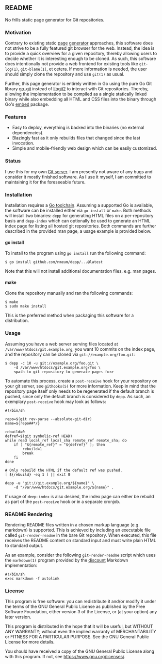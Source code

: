 ## README

No frills static page generator for Git repositories.

### Motivation

Contrary to existing static [page][stagit website] [generator][depp website]
approaches, this software does not strive to be a fully featured git browser
for the web. Instead, the idea is to provide a quick overview for a given
repository, thereby allowing users to decide whether it is interesting enough
to be cloned. As such, this software does intentionally not provide a web
frontend for existing tools like `git-log(1)`, `git-blame(1)`, et cetera. If
more information is needed, the user should simply clone the repository and use
`git(1)` as usual.

Further, this page generator is entirely written in Go using the pure Go Git
library [go-git][go-git github] instead of [libgit2][libgit2 website] to
interact with Git repositories. Thereby, allowing the implementation to be
compiled as a single statically linked binary while also embedding all HTML and
CSS files into the binary through Go's [embed][go embed] package.

### Features

* Easy to deploy, everything is backed into the binaries (no external dependencies).
* Blazingly fast as it only rebuilds files that changed since the last invocation.
* Simple and mobile-friendly web design which can be easily customized.

### Status

I use this for my own [Git server][8pit git]. I am presently not aware of any
bugs and consider it mostly finished software. As I use it myself, I am
committed to maintaining it for the foreseeable future.

### Installation

Installation requires a [Go toolchain][go website]. Assuming a supported Go is
available, the software can be installed either via `go install` or `make`.
Both methods will install two binaries: `depp` for generating HTML files on a
per-repository basis and `depp-index` which can optionally be used to generate
an HTML index page for listing all hosted git repositories. Both commands are
further described in the provided man page, a usage example is provided below.

#### go install

To install to the program using `go install` run the following command:

	$ go install github.com/nmeum/depp/...@latest

Note that this will not install additional documentation files, e.g. man pages.

#### make

Clone the repository manually and ran the following commands:

	$ make
	$ sudo make install

This is the preferred method when packaging this software for a distribution.

### Usage

Assuming you have a web server serving files located at
`/var/www/htdocs/git.example.org`, you want 10 commits on the index
page, and the repository can be cloned via `git://example.org/foo.git`:

	$ depp -c 10 -u git://example.org/foo.git \
		-d /var/www/htdocs/git.example.org/foo \
		<path to git repository to generate pages for>

To automate this process, create a `post-receive` hook for your
repository on your git server, see `githooks(5)` for more information.
Keep in mind that the repository page itself only needs to be regenerated
if the default branch is pushed, since only the default branch is
considered by `depp`. As such, an exemplary `post-receive` hook may look
as follows:

	#!/bin/sh
	
	repo=$(git rev-parse --absolute-git-dir)
	name=${repo##*/}
	
	rebuild=0
	defref=$(git symbolic-ref HEAD)
	while read local_ref local_sha remote_ref remote_sha; do
		if [ "${remote_ref}" = "${defref}" ]; then
			rebuild=1
			break
		fi
	done
	
	# Only rebuild the HTML if the default ref was pushed.
	[ ${rebuild} -eq 1 ] || exit 0
	
	depp -u "git://git.example.org/${name}" \
		-d "/var/www/htdocs/git.example.org/${name}" .

If usage of `deep-index` is also desired, the index page can either be
rebuild as part of the `post-receive` hook or in a separate cronjob.

### README Rendering

Rendering README files written in a chosen markup language (e.g.
markdown) is supported. This is achieved by including an executable file
called `git-render-readme` in the bare Git repository. When executed,
this file receives the README content on standard input and must write
plain HTML to standard output.

As an example, consider the following `git-render-readme` script which
uses the `markdown(1)` program provided by the [discount][discount website]
Markdown implementation:

	#!/bin/sh
	exec markdown -f autolink

### License

This program is free software: you can redistribute it and/or modify it
under the terms of the GNU General Public License as published by the
Free Software Foundation, either version 3 of the License, or (at your
option) any later version.

This program is distributed in the hope that it will be useful, but
WITHOUT ANY WARRANTY; without even the implied warranty of
MERCHANTABILITY or FITNESS FOR A PARTICULAR PURPOSE. See the GNU General
Public License for more details.

You should have received a copy of the GNU General Public License along
with this program. If not, see <https://www.gnu.org/licenses/>.

[stagit website]: http://codemadness.nl/git/stagit/log.html
[depp website]: https://depp.brause.cc/depp/
[libgit2 website]: https://libgit2.org/
[8pit git]: https://git.8pit.net/
[go website]: https://golang.org/
[discount website]: http://www.pell.portland.or.us/~orc/Code/discount/
[go embed]: https://pkg.go.dev/embed
[go-git github]: https://github.com/go-git/go-git
